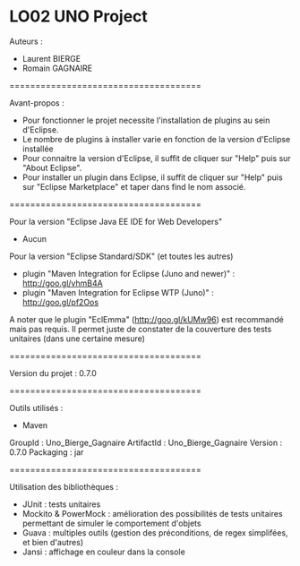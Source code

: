 LO02 UNO Project
==============

Auteurs :
* Laurent BIERGE
* Romain GAGNAIRE

=====================================

Avant-propos :
* Pour fonctionner le projet necessite l'installation de plugins au sein d'Eclipse.
* Le nombre de plugins à installer varie en fonction de la version d'Eclipse installée
* Pour connaitre la version d'Eclipse, il suffit de cliquer sur "Help" puis sur "About Eclipse".
* Pour installer un plugin dans Eclipse, il suffit de cliquer sur "Help" puis sur "Eclipse Marketplace" et taper dans find le nom associé.

=====================================

Pour la version "Eclipse Java EE IDE for Web Developers" 
* Aucun

Pour la version "Eclipse Standard/SDK" (et toutes les autres)
* plugin "Maven Integration for Eclipse (Juno and newer)" : http://goo.gl/vhmB4A
* plugin "Maven Integration for Eclipse WTP (Juno)" : http://goo.gl/pf2Oos

A noter que le plugin "EclEmma" (http://goo.gl/kUMw96) est recommandé mais pas requis.
Il permet juste de constater de la couverture des tests unitaires (dans une certaine mesure)

=====================================

Version du projet : 0.7.0

=====================================

Outils utilisés :
- Maven

GroupId : Uno_Bierge_Gagnaire
ArtifactId : Uno_Bierge_Gagnaire
Version : 0.7.0
Packaging : jar

=====================================

Utilisation des bibliothèques :
- JUnit : tests unitaires
- Mockito & PowerMock : amélioration des possibilités de tests unitaires permettant de simuler le comportement d'objets
- Guava : multiples outils (gestion des préconditions, de regex simplifées, et bien d'autres)
- Jansi : affichage en couleur dans la console